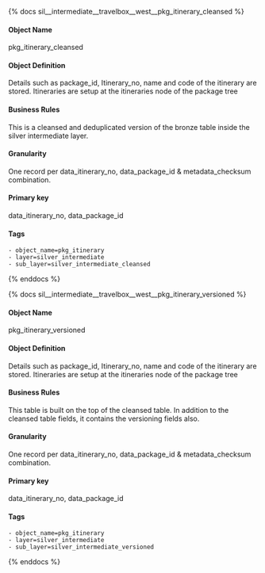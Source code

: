{% docs sil__intermediate__travelbox__west__pkg_itinerary_cleansed %}

#### Object Name
pkg_itinerary_cleansed

#### Object Definition
Details such as package_id, Itinerary_no, name and code of the itinerary are stored.
Itineraries are setup at the itineraries node of the package tree

#### Business Rules
This is a cleansed and deduplicated version of the bronze table inside the silver intermediate layer.

#### Granularity
One record per data_itinerary_no, data_package_id & metadata_checksum combination.

#### Primary key
data_itinerary_no, data_package_id

#### Tags
    - object_name=pkg_itinerary
    - layer=silver_intermediate
    - sub_layer=silver_intermediate_cleansed

{% enddocs %}

{% docs sil__intermediate__travelbox__west__pkg_itinerary_versioned %}

#### Object Name
pkg_itinerary_versioned

#### Object Definition
Details such as package_id, Itinerary_no, name and code of the itinerary are stored.
Itineraries are setup at the itineraries node of the package tree

#### Business Rules
This table is built on the top of the cleansed table. In addition to the cleansed table fields, it contains the versioning fields also.

#### Granularity
One record per data_itinerary_no, data_package_id & metadata_checksum combination.

#### Primary key
data_itinerary_no, data_package_id

#### Tags
    - object_name=pkg_itinerary
    - layer=silver_intermediate
    - sub_layer=silver_intermediate_versioned

{% enddocs %}